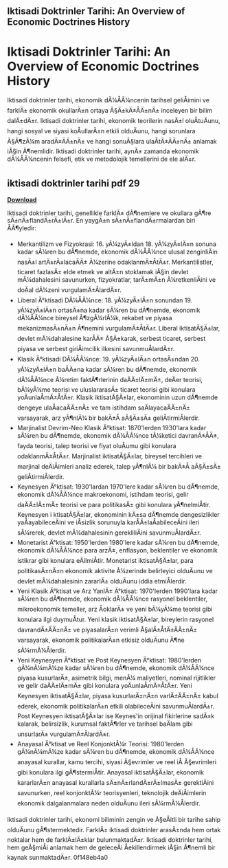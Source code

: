 ## Iktisadi Doktrinler Tarihi: An Overview of Economic Doctrines History

 


 
# Iktisadi Doktrinler Tarihi: An Overview of Economic Doctrines History
 
Iktisadi doktrinler tarihi, ekonomik dÃ¼ÅÃ¼ncenin tarihsel geliÅimini ve farklÄ± ekonomik okullarÄ±n ortaya Ã§Ä±kÄ±ÅÄ±nÄ± inceleyen bir bilim dalÄ±dÄ±r. Iktisadi doktrinler tarihi, ekonomik teorilerin nasÄ±l oluÅtuÄunu, hangi sosyal ve siyasi koÅullarÄ±n etkili olduÄunu, hangi sorunlara Ã§Ã¶zÃ¼m aradÄ±ÄÄ±nÄ± ve hangi sonuÃ§lara ulaÅtÄ±ÄÄ±nÄ± anlamak iÃ§in Ã¶nemlidir. Iktisadi doktrinler tarihi, aynÄ± zamanda ekonomik dÃ¼ÅÃ¼ncenin felsefi, etik ve metodolojik temellerini de ele alÄ±r.
 
## iktisadi doktrinler tarihi pdf 29


[**Download**](https://www.google.com/url?q=https%3A%2F%2Furloso.com%2F2tKckW&sa=D&sntz=1&usg=AOvVaw3ykLQbGj1r9BG5X__gdfqM)

 
Iktisadi doktrinler tarihi, genellikle farklÄ± dÃ¶nemlere ve okullara gÃ¶re sÄ±nÄ±flandÄ±rÄ±lÄ±r. En yaygÄ±n sÄ±nÄ±flandÄ±rmalardan biri ÅÃ¶yledir:
 
- Merkantilizm ve Fizyokrasi: 16. yÃ¼zyÄ±ldan 18. yÃ¼zyÄ±lÄ±n sonuna kadar sÃ¼ren bu dÃ¶nemde, ekonomik dÃ¼ÅÃ¼nce ulusal zenginliÄin nasÄ±l artÄ±rÄ±lacaÄÄ± Ã¼zerine odaklanmÄ±ÅtÄ±r. Merkantilistler, ticaret fazlasÄ± elde etmek ve altÄ±n stoklamak iÃ§in devlet mÃ¼dahalesini savunurken, fizyokratlar, tarÄ±mÄ±n Ã¼retkenliÄini ve doÄal dÃ¼zeni vurgulamÄ±ÅlardÄ±r.
- Liberal Ä°ktisadi DÃ¼ÅÃ¼nce: 18. yÃ¼zyÄ±lÄ±n sonundan 19. yÃ¼zyÄ±lÄ±n ortasÄ±na kadar sÃ¼ren bu dÃ¶nemde, ekonomik dÃ¼ÅÃ¼nce bireysel Ã¶zgÃ¼rlÃ¼k, rekabet ve piyasa mekanizmasÄ±nÄ±n Ã¶nemini vurgulamÄ±ÅtÄ±r. Liberal iktisatÃ§Ä±lar, devlet mÃ¼dahalesine karÅÄ± Ã§Ä±karak, serbest ticaret, serbest piyasa ve serbest giriÅimcilik ilkesini savunmuÅlardÄ±r.
- Klasik Ä°ktisadi DÃ¼ÅÃ¼nce: 19. yÃ¼zyÄ±lÄ±n ortasÄ±ndan 20. yÃ¼zyÄ±lÄ±n baÅÄ±na kadar sÃ¼ren bu dÃ¶nemde, ekonomik dÃ¼ÅÃ¼nce Ã¼retim faktÃ¶rlerinin daÄÄ±lÄ±mÄ±, deÄer teorisi, bÃ¼yÃ¼me teorisi ve uluslararasÄ± ticaret teorisi gibi konulara yoÄunlaÅmÄ±ÅtÄ±r. Klasik iktisatÃ§Ä±lar, ekonominin uzun dÃ¶nemde dengeye ulaÅacaÄÄ±nÄ± ve tam istihdam saÄlayacaÄÄ±nÄ± varsayarak, arz yÃ¶nlÃ¼ bir bakÄ±Å aÃ§Ä±sÄ± geliÅtirmiÅlerdir.
- Marjinalist Devrim-Neo Klasik Ä°ktisat: 1870'lerden 1930'lara kadar sÃ¼ren bu dÃ¶nemde, ekonomik dÃ¼ÅÃ¼nce tÃ¼ketici davranÄ±ÅÄ±, fayda teorisi, talep teorisi ve fiyat oluÅumu gibi konulara odaklanmÄ±ÅtÄ±r. Marjinalist iktisatÃ§Ä±lar, bireysel tercihleri ve marjinal deÄiÅimleri analiz ederek, talep yÃ¶nlÃ¼ bir bakÄ±Å aÃ§Ä±sÄ± geliÅtirmiÅlerdir.
- Keynesyen Ä°ktisat: 1930'lardan 1970'lere kadar sÃ¼ren bu dÃ¶nemde, ekonomik dÃ¼ÅÃ¼nce makroekonomi, istihdam teorisi, gelir daÄÄ±lÄ±mÄ± teorisi ve para politikasÄ± gibi konulara yÃ¶nelmiÅtir. Keynesyen i
    ktisatÃ§Ä±lar, ekonominin kÄ±sa dÃ¶nemde dengesizlikler yaÅayabileceÄini ve iÅsizlik sorunuyla karÅÄ±laÅabileceÄini ileri sÃ¼rerek, devlet mÃ¼dahalesinin gerekliliÄini savunmuÅlardÄ±r.
- Monetarist Ä°ktisat: 1950'lerden 1980'lere kadar sÃ¼ren bu dÃ¶nemde, ekonomik dÃ¼ÅÃ¼nce para arzÄ±, enflasyon, beklentiler ve ekonomik istikrar gibi konulara eÄilmiÅtir. Monetarist iktisatÃ§Ä±lar, para politikasÄ±nÄ±n ekonomik aktivite Ã¼zerinde belirleyici olduÄunu ve devlet mÃ¼dahalesinin zararlÄ± olduÄunu iddia etmiÅlerdir.
- Yeni Klasik Ä°ktisat ve Arz YanlÄ± Ä°ktisat: 1970'lerden 1990'lara kadar sÃ¼ren bu dÃ¶nemde, ekonomik dÃ¼ÅÃ¼nce rasyonel beklentiler, mikroekonomik temeller, arz ÅoklarÄ± ve yeni bÃ¼yÃ¼me teorisi gibi konulara ilgi duymuÅtur. Yeni klasik iktisatÃ§Ä±lar, bireylerin rasyonel davrandÄ±ÄÄ±nÄ± ve piyasalarÄ±n verimli Ã§alÄ±ÅtÄ±ÄÄ±nÄ± varsayarak, ekonomik politikalarÄ±n etkisiz olduÄunu Ã¶ne sÃ¼rmÃ¼Ålerdir.
- Yeni Keynesyen Ä°ktisat ve Post Keynesyen Ä°ktisat: 1980'lerden gÃ¼nÃ¼mÃ¼ze kadar sÃ¼ren bu dÃ¶nemde, ekonomik dÃ¼ÅÃ¼nce piyasa kusurlarÄ±, asimetrik bilgi, menÃ¼ maliyetleri, nominal rijitlikler ve gelir daÄÄ±lÄ±mÄ± gibi konulara yoÄunlaÅmÄ±ÅtÄ±r. Yeni Keynesyen iktisatÃ§Ä±lar, piyasa kusurlarÄ±nÄ±n varlÄ±ÄÄ±nÄ± kabul ederek, ekonomik politikalarÄ±n etkili olabileceÄini savunmuÅlardÄ±r. Post Keynesyen iktisatÃ§Ä±lar ise Keynes'in orijinal fikirlerine sadÄ±k kalarak, belirsizlik, kurumsal faktÃ¶rler ve tarihsel baÄlam gibi unsurlarÄ± vurgulamÄ±ÅlardÄ±r.
- Anayasal Ä°ktisat ve Reel KonjonktÃ¼r Teorisi: 1980'lerden gÃ¼nÃ¼mÃ¼ze kadar sÃ¼ren bu dÃ¶nemde, ekonomik dÃ¼ÅÃ¼nce anayasal kurallar, kamu tercihi, siyasi Ã§evrimler ve reel iÅ Ã§evrimleri gibi konulara ilgi gÃ¶stermiÅtir. Anayasal iktisatÃ§Ä±lar, ekonomik kararlarÄ±n anayasal kurallarla sÄ±nÄ±rlandÄ±rÄ±lmasÄ± gerektiÄini savunurken, reel konjonktÃ¼r teorisyenleri, teknolojik deÄiÅimlerin ekonomik dalgalanmalara neden olduÄunu ileri sÃ¼rmÃ¼Ålerdir.

Iktisadi doktrinler tarihi, ekonomi biliminin zengin ve Ã§eÅitli bir tarihe sahip olduÄunu gÃ¶stermektedir. FarklÄ± iktisadi doktrinler arasÄ±nda hem ortak noktalar hem de farklÄ±lÄ±klar bulunmaktadÄ±r. Iktisadi doktrinler tarihi, hem geÃ§miÅi anlamak hem de geleceÄi Åekillendirmek iÃ§in Ã¶nemli bir kaynak sunmaktadÄ±r.
 0f148eb4a0
